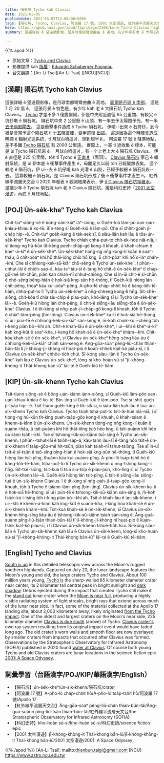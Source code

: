 ```yaml
---
title: 隕石坑 Tycho kah Clavius
date: 2021-08-05
publishdate: 2021-08-05T12:00:00+0800
tags: [隕石坑, Tycho, Clavius, 阿波羅 17 號, 2001 太空漫遊, 紅外線平流層天文台]
hero: https://apod.nasa.gov/apod/fap/image/2108/Luna-Tycho-Clavius-high1024.jpg
summary: 這張詳細 ê 望遠鏡影像，是月球南部彎彎曲曲 ê 高地。有少年嘛有老 ê 大隕石坑 Tycho kah Clavius。

---
```


{{% apod %}}

- 原始文章：[Tycho and Clavius](https://apod.nasa.gov/apod/ap210801.html)
- 影像提供 kah [版權][copyright]：[Eduardo Schaberger Poupeau](https://www.facebook.com/astrofotografiarafaela/)
- 台文翻譯：[An-Li Tsai][An-Li Tsai] ([NCU][NCU])

## [漢羅] 隕石坑 Tycho kah Clavius
這張詳細 ê 望遠鏡影像，是月球南部彎彎曲曲 ê 高地。
[面頂是月球 ê 南部][South is up]。
這是 7 月 20 翕 ê。
這張月景 ê 特色是，有少年 kah 老 ê 大隕石坑 Tycho kah Clavius。
[Tycho][Tycho is] 才差不多 1 億歲爾爾，伊是中央附近直徑 85 公里闊、有較尖 ê 坑仔墘 ê 隕石坑。
隕石坑中央 2 公里懸 ê 山頭，有一半去予太陽照予光，有一半 [去予烏影閘去][dark shadow]。
這是衝擊事件造成 ê Tycho 隕石坑。
伊噴--出來 ê 石屑仔，到今猶是會當予這个隕石坑 tī [十五暝彼陣][Moon is near full]，變甲遮爾 [出眾][stand out]。
這是因為這个時陣會造成明顯 ê 輻射光巡系統，tī 月球向咱這爿，湠到規半爿。
阿波羅 17 號 ê 降落地點，差不多離 [Tycho 隕石坑][from the Tycho impact] 有 2000 公里遠。
實際上，一寡 tī 遮收集 ê 標本，可能是 ùi Tycho 隕石坑來 ê。
月球向咱這爿，有一个上老上大 ê 隕石坑 Clavius。
伊 ê 直徑是 225 公里闊，to̍h tī Tycho ê [正南爿][Clavius is due south]（面頂）。
[Clavius 隕石坑][Clavius crater's] 家己 ê 輻射系統，是 ùi 伊本底 ê 衝擊事件產生 ê，毋閣足久以前 to̍h 已經變無去矣。
這个較老 ê 隕石坑，伊 ui--去 ê 坑仔墘 kah 光滑 ê 山跤，已經予較細 ê 隕石坑崁--去。
這寡較細 ê 隕石坑，是 Clavius 隕石坑形成了後 ê 衝擊事件才產生 ê。
紅外線平流層天文台 tī 2020 年發表 ê 觀測結果表示，伊 [tī Clavius 隕石坑揣著水][water at Clavius]。
是講少年 ê Tycho 隕石坑 kah 老 ê Clavius 隕石坑，攏是科幻史詩「[2001 太空漫遊][2001: A Space Odyssey]」內底 ê 月球地點。





## [POJ] Ún-se̍k-kheⁿ Tycho kah Clavius
Chit-tiuⁿ siông-sè ê bōng-oán-kiàⁿ iáⁿ-siōng, sī Goe̍h-kiû lâm-pō͘ oan-oan-khiau-khiau ê ko-tē.
Bīn-téng sī Goe̍h-kiû ê lâm-pō͘.
Che sī chhit-goe̍h jī-cha̍p hip--ê.
Chit-tiuⁿ goe̍h-kéng ê te̍k-sek sī, ū siàu-liân kah lâu ê tōa-ún-se̍k-kheⁿ Tycho kah Clavius.
Tycho chiah chha-put-to chi̍t-ek-hòe niā-niā, i sī tiong-ng hū-kūn ti̍t-kèng poeh-cha̍p-gō͘ kong-lí khoah, ū khah-chiam ê kheⁿ-á-kîⁿ ê ún-se̍k-kheⁿ.
Ún-se̍k-kheⁿ tiong-ng nn̄g kong-lí koân ê soaⁿ-thâu, ū chi̍t-pòaⁿ khì hō thài-iông chiò hō͘ kng, ū chi̍t-pòaⁿ khì hō͘ o͘-iáⁿ cha̍h--khì.
Che sī chhiong-kek-sū-kiāⁿ chō-sêng ê Tycho ún-se̍k-kheⁿ.
I phùn--chhut-lâi ê chio̍h-sap-á, kàu-taⁿ iáu-sī ē-tàng hō͘ chi̍t-ê ún-se̍k-kheⁿ tī cha̍p-gō͘-mê hit-chūn, piàn kah chiah-nī chhut-chiòng.
Che sī in-ūi chit-ê sî-chūn ē chō-sêng bêng-hián ê hok-siā kng-sûn hē-thóng, tī Goe̍h-kiû hiòng lán chit-pêng, thòaⁿ kàu kui-pòaⁿ-pêng.
A-pho-lô cha̍p-chhit hō ê kàng-lo̍h-tē-tiám, chha-put-to lî Tycho ún-se̍k-kheⁿ ū nn̄g-chheng kong-lí hn̄g.
Si̍t-chè-siōng, chi̍t-kóa tī chia siu-chi̍p ê piau-pún, khó-lêng sī ùi Tycho ún-se̍k-kheⁿ lâi--ê.
Goe̍h-kiû hiòng lán chit-pêng, ū chi̍t-ê siōng-lâu siōng-tōa ê ún-se̍k-kheⁿ Clavius.
I ê ti̍t-kèng sī nn̄g-pah-jī-cha̍p-gō͘ kong-lí khoah, to̍h tī Tycho ê chiàⁿ-lâm-pêng (bīn-téng).
Clavius ún-se̍k-kheⁿ ka-tī ê hok-siā hē-thóng, sī ùi i pún-tē ê chhiong-kek-sū-kiāⁿ sán-seng ê, m̄-koh chiok-kú í-chêng to̍h í-keng piàn bô--khì ah.
Chit-ê khah-lāu ê ún-se̍k-kheⁿ, i ui--khì ê kheⁿ-á-kîⁿ kah kng-ku̍t ê soaⁿ-kha, í-keng hō͘ khah-sè ê ún-se̍k-kheⁿ khàm--khì.
Chit-kóa khah-sè ê ún-se̍k-kheⁿ, sī Clavius ún-se̍k-kheⁿ hêng-sêng liáu-āu ê chhiong-kek-sū-kiāⁿ chiah sán-seng ê.
Âng-gōa-sòaⁿ pêng-liû-chân thian-bûn-tâi tī jī-khòng-jī-khòng nî hoat-pió ê koan-chhek kiat-kó piáu-sī, i tī Clavius ún-se̍k-kheⁿ chhōe-tio̍h chúi.
Sī-kóng siàu-liân ê Tycho ún-se̍k-kheⁿ kah lāu ê Clavius ún-se̍k-kheⁿ, lóng-sī kho-hoàn sú-si "jī-khòng-khòng-it Thài-khong bān-iû" lāi-té ê Goe̍h-kiû tē-tiám.



## [KIP] Ún-si̍k-khenn Tycho kah Clavius
Tsit-tiunn siông-sè ê bōng-uán-kiànn iánn-siōng, sī Gue̍h-kiû lâm-pōo uan-uan-khiau-khiau ê ko-tē.
Bīn-tíng sī Gue̍h-kiû ê lâm-pōo.
Tse sī tshit-gue̍h jī-tsa̍p hip--ê.
Tsit-tiunn gue̍h-kíng ê ti̍k-sik sī, ū siàu-liân kah lâu ê tuā-ún-si̍k-khenn Tycho kah Clavius.
Tycho tsiah tsha-put-to tsi̍t-ik-huè niā-niā, i sī tiong-ng hū-kūn ti̍t-kìng pueh-tsa̍p-gōo kong-lí khuah, ū khah-tsiam ê khenn-á-kînn ê ún-si̍k-khenn.
Ún-si̍k-khenn tiong-ng nn̄g kong-lí kuân ê suann-thâu, ū tsi̍t-puànn khì hō thài-iông tsiò hōo kng, ū tsi̍t-puànn khì hōo oo-iánn tsa̍h--khì.
Tse sī tshiong-kik-sū-kiānn tsō-sîng ê Tycho ún-si̍k-khenn.
I phùn--tshut-lâi ê tsio̍h-sap-á, kàu-tann iáu-sī ē-tàng hōo tsi̍t-ê ún-si̍k-khenn tī tsa̍p-gōo-mê hit-tsūn, piàn kah tsiah-nī tshut-tsiòng.
Tse sī in-uī tsit-ê sî-tsūn ē tsō-sîng bîng-hián ê hok-siā kng-sûn hē-thóng, tī Gue̍h-kiû hiòng lán tsit-pîng, thuànn kàu kui-puànn-pîng.
A-pho-lô tsa̍p-tshit hō ê kàng-lo̍h-tē-tiám, tsha-put-to lî Tycho ún-si̍k-khenn ū nn̄g-tshing kong-lí hn̄g.
Si̍t-tsè-siōng, tsi̍t-kuá tī tsia siu-tsi̍p ê piau-pún, khó-lîng sī uì Tycho ún-si̍k-khenn lâi--ê.
Gue̍h-kiû hiòng lán tsit-pîng, ū tsi̍t-ê siōng-lâu siōng-tuā ê ún-si̍k-khenn Clavius.
I ê ti̍t-kìng sī nn̄g-pah-jī-tsa̍p-gōo kong-lí khuah, to̍h tī Tycho ê tsiànn-lâm-pîng (bīn-tíng).
Clavius ún-si̍k-khenn ka-tī ê hok-siā hē-thóng, sī uì i pún-tē ê tshiong-kik-sū-kiānn sán-sing ê, m̄-koh tsiok-kú í-tsîng to̍h í-king piàn bô--khì ah.
Tsit-ê khah-lāu ê ún-si̍k-khenn, i ui--khì ê khenn-á-kînn kah kng-ku̍t ê suann-kha, í-king hōo khah-sè ê ún-si̍k-khenn khàm--khì.
Tsit-kuá khah-sè ê ún-si̍k-khenn, sī Clavius ún-si̍k-khenn hîng-sîng liáu-āu ê tshiong-kik-sū-kiānn tsiah sán-sing ê.
Âng-guā-suànn pîng-liû-tsân thian-bûn-tâi tī jī-khòng-jī-khòng nî huat-pió ê kuan-tshik kiat-kó piáu-sī, i tī Clavius ún-si̍k-khenn tshuē-tio̍h tsuí.
Sī-kóng siàu-liân ê Tycho ún-si̍k-khenn kah lāu ê Clavius ún-si̍k-khenn, lóng-sī kho-huàn sú-si "jī-khòng-khòng-it Thài-khong bān-iû" lāi-té ê Gue̍h-kiû tē-tiám.



## [English] Tycho and Clavius
[South is up][South is up] in this detailed telescopic view across the Moon's rugged southern highlands.
Captured on July 20, the lunar landscape features the Moon's young and old, the large craters Tycho and Clavius.
About 100 million years young, [Tycho is][Tycho is] the sharp-walled 85 kilometer diameter crater near center, its 2 kilometer tall central peak in bright sunlight and [dark shadow][dark shadow].
Debris ejected during the impact that created Tycho still make it the [stand out][stand out] lunar crater when the [Moon is near full][Moon is near full], producing a highly visible radiating system of light streaks, bright rays that extend across much of the lunar near side.
In fact, some of the material collected at the Apollo 17 landing site, about 2,000 kilometers away, likely originated [from the Tycho impact][from the Tycho impact].
One of the oldest and largest craters on the Moon's near side, 225 kilometer diameter [Clavius is due south][Clavius is due south] (above) of Tycho.
[Clavius crater's][Clavius crater's] own ray system resulting from its original impact event would have faded long ago.
The old crater's worn walls and smooth floor are now overlayed by smaller craters from impacts that occurred after Clavius was formed.
Observations by the Stratospheric Observatory for Infrared Astronomy (SOFIA) published in 2020 found [water at Clavius][water at Clavius].
Of course both young Tycho and old Clavius craters are lunar locations in the science fiction epic [2001: A Space Odyssey][2001: A Space Odyssey].



## 詞彙學習（台語漢字/POJ/KIP/華語漢字/English）



- 【隕石坑】ún-se̍k-kheⁿ/ún-si̍k-khenn/隕石坑/crater
- 【阿波羅 17 號】A-pho-lô cha̍p-chhit hō/A-pho-lô tsa̍p-tshit hō/阿波羅 17 號/Apollo 17
- 【紅外線平流層天文台】Âng-gōa-sòaⁿ pêng-liû-chân thian-bûn-tâi/Âng-guā-suànn pîng-liû-tsân thian-bûn-tâi/紅外線平流層天文台/the Stratospheric Observatory for Infrared Astronomy (SOFIA)
- 【科幻史詩】kho-hoàn sú-si/kho-huàn sú-si/科幻史詩/science fiction epic
- 【2001 太空漫遊】jī-khòng-khòng-it Thài-khong bān-iû/jī-khòng-khòng-it Thài-khong bān-iû/2001 太空漫遊/2001: A Space Odyssey



{{% /apod %}}
[An-Li Tsai]: mailto:thianbun.taigi@gmail.com
[NCU]: https://www.astro.ncu.edu.tw

[copyright]: https://apod.nasa.gov/apod/fap/lib/about_apod.html#srapply

[South is up]:https://apod.nasa.gov/apod/ap200206.html
[Tycho is]:http://lroc.sese.asu.edu/exhibits/A%20New%20Moon%20Rises/38
[dark shadow]:https://apod.nasa.gov/apod/ap110706.html
[stand out]:https://skyandtelescope.org/observing/full-moon-is-tycho-time/
[Moon is near full]:https://apod.nasa.gov/apod/ap120901.html
[from the Tycho impact]:https://www.nasa.gov/mission_pages/LRO/multimedia/lroimages/lroc-20100114-tycho.html
[Clavius is due south]:https://www.flickr.com/photos/136797589@N04/26945796059/
[Clavius crater's]:https://en.wikipedia.org/wiki/Clavius_(crater)
[water at Clavius]:https://www.nasa.gov/press-release/nasa-s-sofia-discovers-water-on-sunlit-surface-of-moon
[2001: A Space Odyssey]:https://en.wikipedia.org/wiki/2001:_A_Space_Odyssey_(film)
